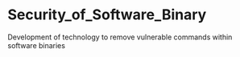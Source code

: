 # Security_of_Software_Binary
Development of technology to remove vulnerable commands within software binaries
